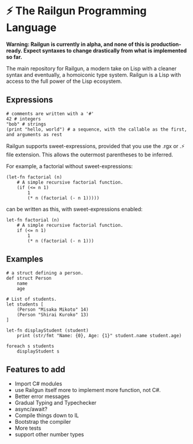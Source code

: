﻿# ⚡ The Railgun Programming Language

**Warning: Railgun is currently in alpha, and none of this is production-ready. Expect syntaxes to change drastically from what is implemented so far.**

The main repository for Railgun, a modern take on Lisp with a cleaner syntax and eventually, a homoiconic type system. Railgun is a Lisp with access to the full power of the Lisp ecosystem.

## Expressions
```ls
# comments are written with a '#'
42 # integers
"bob" # strings
(print "hello, world") # a sequence, with the callable as the first, and arguments as rest
```

Railgun supports sweet-expressions, provided that you use the .rgx or .⚡ file extension. This allows the outermost parentheses to be inferred.

For example, a factorial without sweet-expressions:

```ls
(let-fn factorial (n)
    # A simple recursive factorial function.
    (if (<= n 1)
        1
        (* n (factorial (- n 1)))))
```

can be written as this, with sweet-expressions enabled:
```ls
let-fn factorial (n)
    # A simple recursive factorial function.
    if (<= n 1)
        1
        (* n (factorial (- n 1)))
```

## Examples

```ls
# a struct defining a person.
def struct Person
    name
    age

# List of students.
let students [
    (Person "Misaka Mikoto" 14)
    (Person "Shirai Kuroko" 13)
]

let-fn displayStudent (student)
    print (str/fmt "Name: {0}, Age: {1}" student.name student.age)

foreach s students
    displayStudent s
```

## Features to add

- Import C# modules
- use Railgun itself more to implement more function, not C#.
- Better error messages
- Gradual Typing and Typechecker
- async/await?
- Compile things down to IL
- Bootstrap the compiler
- More tests
- support other number types
